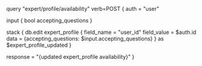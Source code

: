 query "expert/profile/availability" verb=POST {
  auth = "user"

  input {
    bool accepting_questions
  }

  stack {
    db.edit expert_profile {
      field_name = "user_id"
      field_value = $auth.id
      data = {accepting_questions: $input.accepting_questions}
    } as $expert_profile_updated
  }

  response = "{updated expert_profile availability}"
}